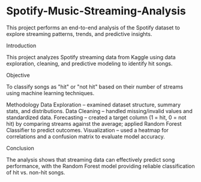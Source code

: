 # Spotify-Music-Streaming-Analysis
This project performs an end-to-end analysis of the Spotify dataset to explore streaming patterns, trends, and predictive insights.

Introduction

This project analyzes Spotify streaming data from Kaggle using data exploration, cleaning, and predictive modeling to identify hit songs.

Objective

To classify songs as "hit" or "not hit" based on their number of streams using machine learning techniques.

Methodology
Data Exploration – examined dataset structure, summary stats, and distributions.
Data Cleaning – handled missing/invalid values and standardized data.
Forecasting – created a target column (1 = hit, 0 = not hit) by comparing streams against the average; applied Random Forest Classifier to predict outcomes.
Visualization – used a heatmap for correlations and a confusion matrix to evaluate model accuracy.

Conclusion

The analysis shows that streaming data can effectively predict song performance, with the Random Forest model providing reliable classification of hit vs. non-hit songs.

